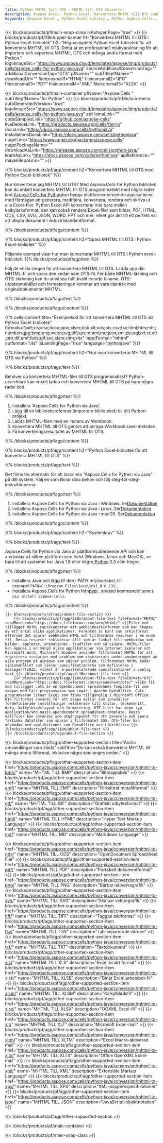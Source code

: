 ```yaml
---
title: Python MHTML till OTS - MHTML till OTS Converter
description: Aspose Excel. Python Excel. Konvertera MHTML till OTS snabbt och enkelt med Aspose.Cells. Python MHTML till OTS. Python Spara MHTML till OTS. Spara MHTML som OTS med Python Excel Library.
keywords: [Aspose Excel., Python Excel Library., Python Aspose.Cells., Convert MHTML to OTS in Python Excel Library., Save MHTML to OTS using Python Excel Library., Python MHTML to OTS saveformat., MHTML to OTS Converter., Python Save MHTML as OTS]
---
```

{{< blocks/products/pf/main-wrap-class isAutogenPage="true" >}}
{{< blocks/products/pf/i18n/upper-banner h1="Konvertera MHTML till OTS i Python Excel-bibliotek" h2="Höghastighets Python excel-bibliotek för att konvertera MHTML till OTS. Detta är en professionell mjukvarulösning för att importera och exportera MHTML, OTS och många andra format med Python." logoImageSrc="https://www.aspose.cloud/templates/aspose/img/products/cells/aspose_cells-for-python-java.svg" sourceAdditionalConversionTag="" additionalConversionTag="OTS" pfName="" subTitlepfName="" downloadUrl="" fileiconsmall1="HTML" fileiconsmall2="JPG" fileiconsmall3="PDF" fileiconsmall4="XML" fileiconsmall5="XLSX" >}}

{{< blocks/products/pf/main-container pfName="Aspose.Cells " subTitlepfName="for Python" >}}
{{< blocks/products/pf/i18n/sub-menu autoGeneratedVersion="true" logoImageSrc="https://www.aspose.cloud/templates/aspose/img/products/cells/aspose_cells-for-python-java.svg" apiHomeLink="" codeSamplesLink="https://github.com/aspose-cells" liveDemosLink="https://products.aspose.app/cells/family" docsLink="https://docs.aspose.com/cells/pythonjava" installationsDocsLink="https://docs.aspose.com/cells/pythonjava" nugetLink="https://www.nuget.org/packages/aspose.cells" nugetPackageName="" downloadAsLink="https://releases.aspose.com/cells/python-java/" learnAsLink="https://docs.aspose.com/cells/pythonjava" apiReference="" mavenRepoLink="" >}}


{{% blocks/products/pf/agp/content h2="Konvertera MHTML till OTS med Python Excel-bibliotek" %}}

 Hur konverterar jag MHTML till OTS? Med Aspose.Cells for Python bibliotek kan du enkelt konvertera MHTML till OTS programmatiskt med några rader kod.[Aspose.Cells for Python](https://pypi.org/project/aspose-cells)kan bygga plattformsoberoende applikationer med förmågan att generera, modifiera, konvertera, rendera och skriva ut alla Excel-filer. Python Excel API konverterar inte bara mellan kalkylarksformat, den kan också rendera Excel-filer som bilder, PDF, HTML, ODS, CSV, SVG, JSON, WORD, PPT och mer, vilket gör det till ett perfekt val att utbyta dokument i industristandardformat.
 
{{% /blocks/products/pf/agp/content %}}

{{% blocks/products/pf/agp/content h2="Spara MHTML till OTS i Python Excel-bibliotek" %}}

Följande exempel visar hur man konverterar MHTML till OTS i Python excel-bibliotek.
{{% blocks/products/pf/agp/text %}}

Följ de enkla stegen för att konvertera MHTML till OTS. Ladda upp din MHTML-fil och spara den sedan som OTS-fil. För både MHTML-läsning och OTS-skrivning kan du använda fullt kvalificerade filnamn. OTS-utdatainnehållet och formateringen kommer att vara identisk med originaldokumentet MHTML.

{{% /blocks/products/pf/agp/text %}}

{{% /blocks/products/pf/agp/content %}}

{{% cells-convert title="Exempelkod för att konvertera MHTML till OTS via Python Excel-bibliotek" formats="pdf;xls;xlsx;docx;pptx;xlsm;xlsb;xlt;ods;ots;csv;tsv;html;htm;mht;numbers;jpg;bmp;png;webp;svg;tiff;xps;mhtml;md;json;xml;zip;sql;txt;et;ett;prn;dif;emf;fods;gif;sxc;xlam;xltm;xltx" InputFormat="mhtml" outformat="ots" IsLandingPage="true" language="pythonjava" %}}

{{% blocks/products/pf/agp/content h2="Hur man konverterar MHTML till OTS via Python" %}}

{{% blocks/products/pf/agp/text %}}

Behöver du konvertera MHTML-filer till OTS programmatiskt? Python-utvecklare kan enkelt ladda och konvertera MHTML till OTS på bara några rader kod.

{{% /blocks/products/pf/agp/text %}}

1.  Installera 'Aspose.Cells for Python via Java'.
1.  Lägg till en biblioteksreferens (importera biblioteket) till ditt Python-projekt.
1.  Ladda MHTML-filen med en instans av Workbook.
1.  Konvertera MHTML till OTS genom att anropa Workbook.save-metoden.
1.  Få konverteringsresultatet av MHTML till OTS.

{{% /blocks/products/pf/agp/content %}}

{{% blocks/products/pf/agp/content h2="Python Excel-bibliotek för att konvertera MHTML till OTS" %}}

{{% blocks/products/pf/agp/text %}}

Det finns tre alternativ för att installera "Aspose.Cells for Python via Java" på ditt system. Välj en som liknar dina behov och följ steg-för-steg-instruktionerna:

{{% /blocks/products/pf/agp/text %}}

1.  Installera Aspose.Cells for Python via Java i Windows. Se[Dokumentation](https://docs.aspose.com/cells/python-java/getting-started/#windows)
1.  Installera Aspose.Cells for Python via Java i Linux. Ser[Dokumentation](https://docs.aspose.com/cells/python-java/getting-started/#linux)
1.  Installera Aspose.Cells for Python via Java i macOS. Ser[Dokumentation](https://docs.aspose.com/cells/python-java/getting-started/#macos)

{{% /blocks/products/pf/agp/content %}}

{{% blocks/products/pf/agp/content h2="Systemkrav" %}}

{{% blocks/products/pf/agp/text %}}

Aspose.Cells for Python via Java är plattformsoberoende API och kan användas på vilken plattform som helst (Windows, Linux och MacOS), se bara till att systemet har Java 1.8 eller högre,[Python](https://www.python.org/downloads/) 3,5 eller högre.
 
{{% /blocks/products/pf/agp/text %}}

-  Installera Java och lägg till den i PATH miljövariabel, till exempel:<code>PATH=C:\Program Files\Java\jdk1.8.0_131;</code>.
-  Installera Aspose.Cells for Python från<a href="https://pypi.org/project/aspose-cells/">pypi</a> , använd kommandot som:<code>$ pip install aspose-cells</code>.

{{% /blocks/products/pf/agp/content %}}

<!-- aboutfile Starts -->
    {{< blocks/products/pf/agp/about-file-section >}}
        {{< blocks/products/pf/agp/i18n/about-file-text fileFormat="MHTML" readMoreLink="https://docs.fileformat.com/web/mhtml/" >}}Filer med tillägget MHTML representerar ett webbsidearkivformat som kan skapas av ett antal olika applikationer. Formatet är känt som arkivformat eftersom det sparar webbkoden HTML och tillhörande resurser i en enda fil. Dessa resurser inkluderar allt som är länkat till webbsidan som bilder, appletar, animationer, ljudfiler och så vidare. MHTML-filer kan öppnas i en mängd olika applikationer som Internet Explorer och Microsoft Word. Microsoft Windows använder filformatet MHTML för att registrera scenarier med problem som observerats under användningen av alla program på Windows som väcker problem. Filformatet MHTML kodar sidinnehållet som liknar specifikationerna som definieras i message/rfc822, vilket är e-postrelaterade specifikationer i vanlig text.{{< /blocks/products/pf/agp/i18n/about-file-text >}}
        {{< blocks/products/pf/agp/i18n/about-file-text fileFormat="OTS" readMoreLink="https://docs.fileformat.com/spreadsheet/ots/" >}}En fil med tillägget .ots är en OpenDocument Spreadsheet Template-fil som skapas med Calc-programvaran som ingår i Apache OpenOffice. Calc-programvaran liknar Excel som finns tillgänglig i Microsoft Office. OTS-filformat används för att skapa mallar som innehåller fördefinierade inställningar relaterade till stilar, teckensnitt, data, kalkylbladslayout och formatering. OTF-filer har mime-typ application/vnd.oasis.opendocument.spreadsheet-template. Dessa mallfiler kan användas som utgångspunkt för att generera och spara faktiska datafiler som sparas i filformatet ODS. OTS-filer kan användas med applikationer som OpenOffice och LibreOffice.{{< /blocks/products/pf/agp/i18n/about-file-text >}}
    {{< /blocks/products/pf/agp/about-file-section >}}
<!-- aboutfile Ends -->

{{< blocks/products/pf/agp/other-supported-section title="Andra omvandlingar som stöds" subTitle="Du kan också konvertera MHTML till många andra filformat, inklusive några som anges nedan." >}}

{{< blocks/products/pf/agp/other-supported-section-item href="https://products.aspose.com/cells/python-java/conversion/mhtml-to-bmp/" name="MHTML TILL BMP" description="Bitmappsbild" >}}
{{< blocks/products/pf/agp/other-supported-section-item href="https://products.aspose.com/cells/python-java/conversion/mhtml-to-emf/" name="MHTML TILL EMF" description="Förbättrat metafilformat" >}}
{{< blocks/products/pf/agp/other-supported-section-item href="https://products.aspose.com/cells/python-java/conversion/mhtml-to-gif/" name="MHTML TILL GIF" description="Grafiskt utbytesformat" >}}
{{< blocks/products/pf/agp/other-supported-section-item href="https://products.aspose.com/cells/python-java/conversion/mhtml-to-html/" name="MHTML TILL HTML" description="Hyper Text Markup Language" >}}
{{< blocks/products/pf/agp/other-supported-section-item href="https://products.aspose.com/cells/python-java/conversion/mhtml-to-md/" name="MHTML TILL MD" description="Markdown Language" >}}

{{< blocks/products/pf/agp/other-supported-section-item href="https://products.aspose.com/cells/python-java/conversion/mhtml-to-ods/" name="MHTML TILL ODS" description="OpenDocument Spreadsheet File" >}}
{{< blocks/products/pf/agp/other-supported-section-item href="https://products.aspose.com/cells/python-java/conversion/mhtml-to-pdf/" name="MHTML TILL PDF" description="Portabelt dokumentformat" >}}
{{< blocks/products/pf/agp/other-supported-section-item href="https://products.aspose.com/cells/python-java/conversion/mhtml-to-png/" name="MHTML TILL PNG" description="Bärbar nätverksgrafik" >}}
{{< blocks/products/pf/agp/other-supported-section-item href="https://products.aspose.com/cells/python-java/conversion/mhtml-to-svg/" name="MHTML TILL SVG" description="Skalbar vektorgrafik" >}}
{{< blocks/products/pf/agp/other-supported-section-item href="https://products.aspose.com/cells/python-java/conversion/mhtml-to-tiff/" name="MHTML TILL TIFF" description="Taggad bildformat" >}}
{{< blocks/products/pf/agp/other-supported-section-item href="https://products.aspose.com/cells/python-java/conversion/mhtml-to-tsv/" name="MHTML TILL TSV" description="Tab-separerade värden" >}}
{{< blocks/products/pf/agp/other-supported-section-item href="https://products.aspose.com/cells/python-java/conversion/mhtml-to-txt/" name="MHTML TILL TXT" description="Textdokument" >}}
{{< blocks/products/pf/agp/other-supported-section-item href="https://products.aspose.com/cells/python-java/conversion/mhtml-to-xls/" name="MHTML TILL XLS" description="Excel binärt format" >}}
{{< blocks/products/pf/agp/other-supported-section-item href="https://products.aspose.com/cells/python-java/conversion/mhtml-to-xlsb/" name="MHTML TILL XLSB" description="Binär Excel arbetsbok fil" >}}
{{< blocks/products/pf/agp/other-supported-section-item href="https://products.aspose.com/cells/python-java/conversion/mhtml-to-xlsm/" name="MHTML TILL XLSM" description="Kalkylbladsfil" >}}
{{< blocks/products/pf/agp/other-supported-section-item href="https://products.aspose.com/cells/python-java/conversion/mhtml-to-xlsx/" name="MHTML TILL XLSX" description="OOXML Excel-fil" >}}
{{< blocks/products/pf/agp/other-supported-section-item href="https://products.aspose.com/cells/python-java/conversion/mhtml-to-xlt/" name="MHTML TILL XLT" description="Microsoft Excel-mall" >}}
{{< blocks/products/pf/agp/other-supported-section-item href="https://products.aspose.com/cells/python-java/conversion/mhtml-to-xltm/" name="MHTML TILL XLTM" description="Excel Macro-aktiverad mall" >}}
{{< blocks/products/pf/agp/other-supported-section-item href="https://products.aspose.com/cells/python-java/conversion/mhtml-to-xltx/" name="MHTML TILL XLTX" description="Office OpenXML Excel-mall" >}}
{{< blocks/products/pf/agp/other-supported-section-item href="https://products.aspose.com/cells/python-java/conversion/mhtml-to-xml/" name="MHTML TILL XML" description="Extensible Markup Language" >}}
{{< blocks/products/pf/agp/other-supported-section-item href="https://products.aspose.com/cells/python-java/conversion/mhtml-to-xps/" name="MHTML TILL XPS" description="XML-pappersspecifikationer" >}}
{{< blocks/products/pf/agp/other-supported-section-item href="https://products.aspose.com/cells/python-java/conversion/mhtml-to-json/" name="MHTML TILL JSON" description="JavaScript-objektnotation" >}}

{{< /blocks/products/pf/agp/other-supported-section >}}

{{< /blocks/products/pf/main-container >}}
    
{{< /blocks/products/pf/main-wrap-class >}}

